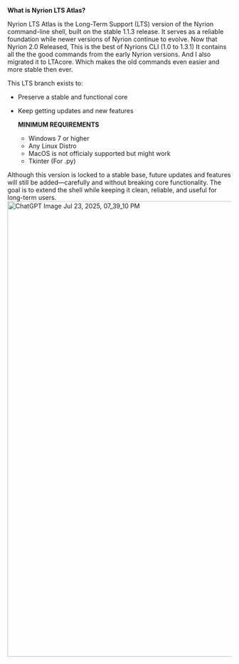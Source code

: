 

**What is Nyrion LTS Atlas?**

Nyrion LTS Atlas is the Long-Term Support (LTS) version of the Nyrion command-line shell, built on the stable 1.1.3 release. It serves as a reliable foundation while newer versions of Nyrion continue to evolve. Now that Nyrion 2.0 Released, This is the best of Nyrions CLI (1.0 to 1.3.1) It contains all the the good commands from the early Nyrion versions. And I also migrated it to LTAcore. Which makes the old commands even easier and more stable then ever. 

This LTS branch exists to:

- Preserve a stable and functional core

- Keep getting updates and new features

  **MINIMUM REQUIREMENTS**
  - Windows 7 or higher
  - Any Linux Distro
  - MacOS is not officialy supported but might work
  - Tkinter (For .py)

Although this version is locked to a stable base, future updates and features will still be added—carefully and without breaking core functionality. The goal is to extend the shell while keeping it clean, reliable, and useful for long-term users.<img width="1024" height="1024" alt="ChatGPT Image Jul 23, 2025, 07_39_10 PM" src="https://github.com/user-attachments/assets/e391040c-8d1d-46d2-9364-6b219052c940" />
